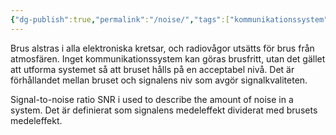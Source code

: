 ```yaml
---
{"dg-publish":true,"permalink":"/noise/","tags":["kommunikationssystem"]}
---
```


Brus alstras i alla elektroniska kretsar, och radiovågor utsätts för brus från atmosfären. Inget kommunikationssystem kan göras brusfritt, utan det gället att utforma systemet så att bruset hålls på en acceptabel nivå. Det är förhållandet mellan bruset och signalens niv som avgör signalkvaliteten.

Signal-to-noise ratio SNR i used to describe the amount of noise in a system. Det är definierat som signalens medeleffekt dividerat med brusets medeleffekt. 